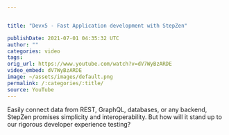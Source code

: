 ```yaml
---


title: "Devx5 - Fast Application development with StepZen"

publishDate: 2021-07-01 04:35:32 UTC
author: ""
categories: video
tags: 
orig_url: https://www.youtube.com/watch?v=dV7WyBzARDE
video_embed: dV7WyBzARDE
image: ~/assets/images/default.png
permalink: /:categories/:title/
source: YouTube
---
```

Easily connect data from REST, GraphQL, databases, or any backend, StepZen promises simplicity and interoperability. But how will it stand up to our rigorous developer experience testing?